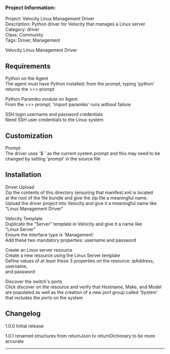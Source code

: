 ### Project Information:
Project: Velocity Linux Management Driver  
Description: Python driver for Velocity that manages a Linux server  
Category: driver  
Class: Community  
Tags: Driver, Management  
  
Velocity Linux Management Driver  
  
## Requirements  
Python on the Agent  
    The agent must have Python installed: from the prompt, typing 'python'  
    returns the >>> prompt  
  
Python Paramiko module on Agent  
    From the >>> prompt, 'import paramiko' runs without failure  
  
SSH login username and password credentials  
    Need SSH user credentials to the Linux system  
  
## Customization  
Prompt  
    The driver uses '$ ' as the current system prompt and this may need to be  
    changed by setting 'prompt' in the source file  
     
## Installation  
Driver Upload  
    Zip the contents of this directory (ensuring that manifest.xml is located  
    at the root of the file bundle and give the zip file a meaningful name.  
    Upload the driver project into Velocity and give it a meaningful name like  
    "Linux Management Driver"  
  
Velocity Template  
    Duplicate the "Server" template in Velocity and give it a name like  
    "Linux Server"  
    Ensure the interface type is 'Management'  
    Add these two mandatory properties: username and password  
  
Create an Linux server resource  
    Create a new resource using the Linux Server template  
    Define values of at least these 3 properties on the resource: ipAddress, username,  
    and password  
  
Discover the switch's ports  
    Click discover on the resource and verify that Hostname, Make, and Model  
    are populated as well as the creation of a new port group called 'System'  
    that includes the ports on the system   
  
## Changelog  
1.0.0 Initial release  
  
1.0.1 renamed structures from returnJson to returnDictionary to be more accurate  

 ----